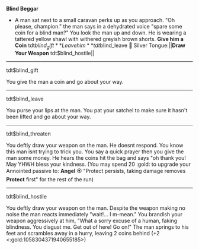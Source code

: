 **Blind Beggar**
- A man sat next to a small caravan perks up as you approach. "Oh please, champion." the man says in a dehydrated voice "spare some coin for a blind man?" You look the man up and down. He is wearing a tattered yellow shawl with withered greyish brown shorts.
**Give him a Coin** tdt$blind_gift
**Leave him** tdt$blind_leave
🔐 Silver Tongue:||**Draw Your Weapon** tdt$blind_hostile||

-------------
tdt$blind_gift

You give the man a coin and go about your way.

-------------
tdt$blind_leave

You purse your lips at the man. You pat your satchel to make sure it hasn't been lifted and go about your way.

-------------
tdt$blind_threaten

You deftly draw your weapon on the man. He doesnt respond. You know this man isnt trying to trick you. You say a quick prayer then you give the man some money. He hears the coins hit the bag and says "oh thank you! May YHWH bless your kindness. (You may spend 20 :gold: to upgrade your Annointed passive to: __Angel__ :rosette: "Protect persists, taking damage removes __Protect__ first" for the rest of the run)

-------------
tdt$blind_hostile

You deftly draw your weapon on the man. Despite the weapon making no noise the man reacts immediately "wait!... I m-mean." You brandish your weapon aggressively at him, "What a sorry excuse of a human, faking blindness. You disgust me. Get out of here! Go on!" The man springs to his feet and scrambles away in a hurry, leaving 2 coins behind (+2 <:gold:1058304371940655185>)
